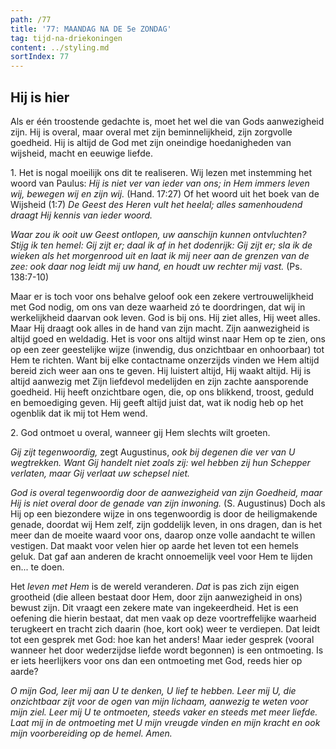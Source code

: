 ```yaml
---
path: /77
title: '77: MAANDAG NA DE 5e ZONDAG'
tag: tijd-na-driekoningen
content: ../styling.md
sortIndex: 77
---
```


## Hij is hier

Als er één troostende gedachte is, moet het wel die van Gods aanwezigheid zijn. Hij is overal, maar overal met zijn beminnelijkheid, zijn zorgvolle goedheid. Hij is altijd de God met zijn oneindige hoedanigheden van wijsheid, macht en eeuwige liefde.

1\. Het is nogal moeilijk ons dit te realiseren. Wij lezen met instemming het woord van Paulus: _Hij is niet ver van ieder van ons; in Hem immers leven wij, bewegen wij en zijn wij._ (Hand. 17:27) Of het woord uit het boek van de Wijsheid (1:7) _De Geest des Heren vult het heelal; alles samenhoudend draagt Hij kennis van ieder woord._

_Waar zou ik ooit uw Geest ontlopen, uw aanschijn kunnen ontvluchten? Stijg ik ten hemel: Gij zijt er; daal ik af in het dodenrijk: Gij zijt er; sla ik de wieken als het morgenrood uit en laat ik mij neer aan de grenzen van de zee: ook daar nog leidt mij uw hand, en houdt uw rechter mij vast._ (Ps. 138:7-10)

Maar er is toch voor ons behalve geloof ook een zekere vertrouwelijkheid met God nodig, om ons van deze waarheid zó te doordringen, dat wij in werkelijkheid daarvan ook leven. God is bij ons. Hij ziet alles, Hij weet alles. Maar Hij draagt ook alles in de hand van zijn macht. Zijn aanwezigheid is altijd goed en weldadig. Het is voor ons altijd winst naar Hem op te zien, ons op een zeer geestelijke wijze (inwendig, dus onzichtbaar en onhoorbaar) tot Hem te richten. Want bij elke contactname onzerzijds vinden we Hem altijd bereid zich weer aan ons te geven. Hij luistert altijd, Hij waakt altijd. Hij is altijd aanwezig met Zijn liefdevol medelijden en zijn zachte aansporende goedheid. Hij heeft onzichtbare ogen, die, op ons blikkend, troost, geduld en bemoediging geven. Hij geeft altijd juist dat, wat ik nodig heb op het ogenblik dat ik mij tot Hem wend.

2\. God ontmoet u overal, wanneer gij Hem slechts wilt groeten.

_Gij zijt tegenwoordig,_ zegt Augustinus, _ook bij degenen die ver van U wegtrekken. Want Gij handelt niet zoals zij: wel hebben zij hun Schepper verlaten, maar Gij verlaat uw schepsel niet._

_God is overal tegenwoordig door de aanwezigheid van zijn Goedheid, maar Hij is niet overal door de genade van zijn inwoning._ (S. Augustinus) Doch als Hij op een biezondere wijze in ons tegenwoordig is door de heiligmakende genade, doordat wij Hem zelf, zijn goddelijk leven, in ons dragen, dan is het meer dan de moeite waard voor ons, daarop onze volle aandacht te willen vestigen. Dat maakt voor velen hier op aarde het leven tot een hemels geluk. Dat gaf aan anderen de kracht onnoemelijk veel voor Hem te lijden en... te doen.

Het _leven met Hem_ is de wereld veranderen. _Dat_ is pas zich zijn eigen grootheid (die alleen bestaat door Hem, door zijn aanwezigheid in ons) bewust zijn. Dit vraagt een zekere mate van ingekeerdheid. Het is een oefening die hierin bestaat, dat men vaak op deze voortreffelijke waarheid terugkeert en tracht zich daarin (hoe, kort ook) weer te verdiepen. Dat leidt tot een gesprek met God: hoe kan het anders! Maar ieder gesprek (vooral wanneer het door wederzijdse liefde wordt begonnen) is een ontmoeting. Is er iets heerlijkers voor ons dan een ontmoeting met God, reeds hier op aarde?

_O mijn God, leer mij aan U te denken, U lief te hebben. Leer mij U, die onzichtbaar zijt voor de ogen van mijn lichaam, aanwezig te weten voor mijn ziel. Leer mij U te ontmoeten, steeds vaker en steeds met meer liefde. Laat mij in de ontmoeting met U mijn vreugde vinden en mijn kracht en ook mijn voorbereiding op de hemel. Amen._
